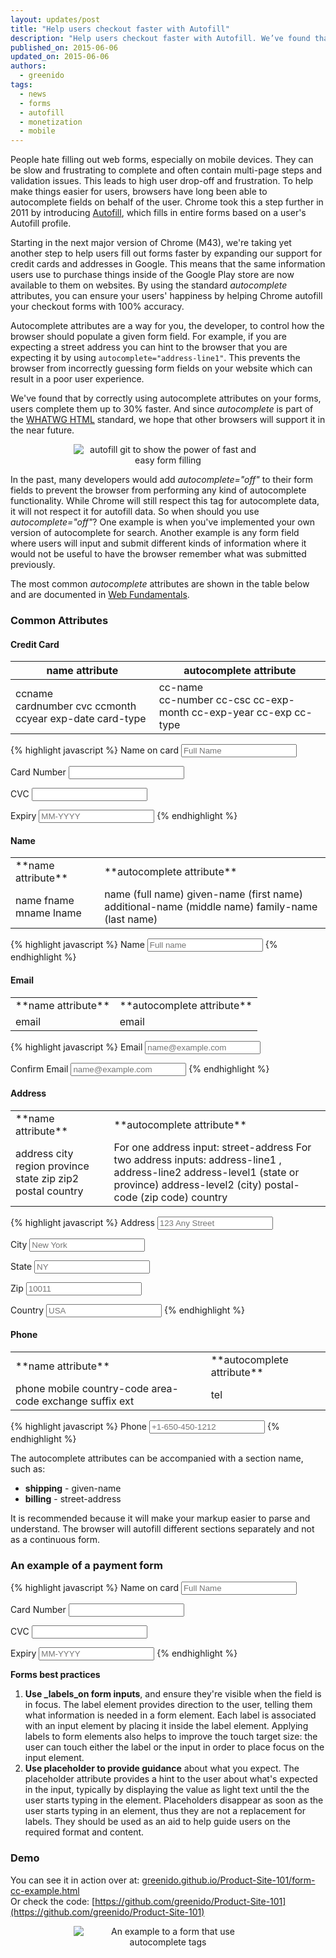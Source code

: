 ```yaml
---
layout: updates/post
title: "Help users checkout faster with Autofill"
description: "Help users checkout faster with Autofill. We’ve found that by correctly using autocomplete attributes on your forms, users complete them up to 30% faster!"
published_on: 2015-06-06
updated_on: 2015-06-06
authors:
  - greenido
tags:
  - news
  - forms
  - autofill
  - monetization
  - mobile
---
```


People hate filling out web forms, especially on mobile devices. They can be
slow and frustrating to complete and often contain multi-page steps and
validation issues. This leads to high user drop-off and frustration. To help
make things easier for users, browsers have long been able to autocomplete
fields on behalf of the user. Chrome took this a step further in 2011 by
introducing [Autofill](https://support.google.com/chrome/answer/142893?hl=en),
which fills in entire forms based on a user's Autofill profile.

Starting in the next major version of Chrome (M43), we're taking yet another
step to help users fill out forms faster by expanding our support for credit
cards and addresses in Google. This means that the same information users use to
purchase things inside of the Google Play store are now available to them on
websites. By using the standard _autocomplete_ attributes, you can ensure your
users' happiness by helping Chrome autofill your checkout forms with 100%
accuracy.

Autocomplete attributes are a way for you, the developer, to control how the
browser should populate a given form field.  For example, if you are expecting a
street address you can hint to the browser that you are expecting it by using
`autocomplete="address-line1"`. This prevents the browser from incorrectly
guessing form fields on your website which can result in a poor user experience.

We've found that by correctly using autocomplete attributes on your forms, users
complete them up to 30% faster. And since _autocomplete_ is part of the [WHATWG
](https://html.spec.whatwg.org/multipage/forms.html#autofill)[HTML](https://html.spec.whatwg.org/multipage/forms.html#autofill)
standard, we hope that other browsers will support it in the near future.  

<p style="text-align: center;">
  <img src="/web/updates/images/2015-06-05-checkout-faster-with-autofill/autofill-1.gif" alt="autofill git to show the power of fast and easy form filling" style="max-width: 60%; height: auto;">

</p>

In the past, many developers would add _autocomplete="off"_ to their form fields
to prevent the browser from performing any kind of autocomplete functionality.
While Chrome will still respect this tag for autocomplete data, it will not
respect it for autofill data. So when should you use _autocomplete="off"_? One
example is when you've implemented your own version of autocomplete for search.
Another example is any form field where users will input and submit different
kinds of information where it would not be useful to have the browser remember
what was submitted previously.

The most common _autocomplete_ attributes are shown in the table below and are
documented in [Web Fundamentals](https://developers.google.com/web/fundamentals/input/?hl=en).

### Common Attributes

#### Credit Card

<table class="mdl-data-table mdl-js-data-table">
  <thead>
    <tr>
      <th>
        name attribute
      </th>
      <th>
        autocomplete attribute
      </th>
    </tr>
  </thead>
  <tbody>
    <tr>
      <td>
        ccname<br>
        cardnumber  
        cvc  
        ccmonth  
        ccyear  
        exp-date  
        card-type
      </td>
      <td>
        cc-name<br>
        cc-number  
        cc-csc  
        cc-exp-month  
        cc-exp-year  
        cc-exp  
        cc-type
      </td>
    </tr>
  </tbody>
</table>

{% highlight javascript %}
<label for="frmNameCC">Name on card</label>
<input name="ccname" id="frmNameCC" required placeholder="Full Name" autocomplete="cc-name">

<label for="frmCCNum">Card Number</label>
<input name="cardnumber" id="frmCCNum" required autocomplete="cc-number">

<label for="frmCCCVC">CVC</label>
<input name="cvc" id="frmCCCVC" required autocomplete="cc-csc">

<label for="frmCCExp">Expiry</label>
<input name="cc-exp" id="frmCCExp" required placeholder="MM-YYYY" autocomplete="cc-exp">
{% endhighlight %}

#### Name

<table class="mdl-data-table mdl-js-data-table">
<tr>
<td markdown="block">
**name attribute**
</td>
<td markdown="block">
**autocomplete attribute**
</td>
</tr>
<tr>
<td markdown="block">
name  
fname  
mname  
lname
</td>
<td markdown="block">
name (full name)  
given-name (first name)  
additional-name (middle name)  
family-name (last name)
</td>
</tr>
</table>

{% highlight javascript %}
<label for="frmNameA">Name</label>
<input name="name" id="frmNameA" placeholder="Full name" required autocomplete="name">
{% endhighlight %}

#### Email

<table class="mdl-data-table mdl-js-data-table">
<tr>
<td markdown="block">
**name attribute**
</td>
<td markdown="block">
**autocomplete attribute**
</td>
</tr>
<tr>
<td markdown="block">
email
</td>
<td markdown="block">
email
</td>
</tr>
</table>

{% highlight javascript %}
<label for="frmEmailA">Email</label>
<input type="email" name="email" id="frmEmailA" placeholder="name@example.com" required autocomplete="email">

<label for="frmEmailC">Confirm Email</label>
<input type="email" name="emailC" id="frmEmailC" placeholder="name@example.com" required autocomplete="email">
{% endhighlight %}

#### Address

<table class="mdl-data-table mdl-js-data-table">
<tr>
<td markdown="block">
**name attribute**
</td>
<td markdown="block">
**autocomplete attribute**
</td>
</tr>
<tr>
<td markdown="block">
address  
city  
region  
province  
state  
zip  
zip2  
postal  
country
</td>
<td markdown="block">
For one address input: street-address  
For two address inputs: address-line1 , address-line2  
address-level1 (state or province)  
address-level2 (city)  
postal-code (zip code)  
country
</td>
</tr>
</table>

{% highlight javascript %}
<label for="frmAddressS">Address</label>
<input name="ship-address" required id="frmAddressS" placeholder="123 Any Street" autocomplete="shipping street-address">

<label for="frmCityS">City</label>
<input name="ship-city" required id="frmCityS" placeholder="New York" autocomplete="shipping locality">

<label for="frmStateS">State</label>
<input name="ship-state" required id="frmStateS" placeholder="NY" autocomplete="shipping region">

<label for="frmZipS">Zip</label>
<input name="ship-zip" required id="frmZipS" placeholder="10011" autocomplete="shipping postal-code">

<label for="frmCountryS">Country</label>
<input name="ship-country" required id="frmCountryS" placeholder="USA" autocomplete="shipping country">
{% endhighlight %}


#### Phone

<table class="mdl-data-table mdl-js-data-table">
<tr>
<td markdown="block">
**name attribute**
</td>
<td markdown="block">
**autocomplete attribute**
</td>
</tr>
<tr>
<td markdown="block">
phone  
mobile  
country-code  
area-code  
exchange  
suffix  
ext
</td>
<td markdown="block">
tel
</td>
</tr>
</table>

{% highlight javascript %}
<label for="frmPhoneNumA">Phone</label>
<input type="tel" name="phone" id="frmPhoneNumA" placeholder="+1-650-450-1212" required autocomplete="tel">
{% endhighlight %}


The autocomplete attributes can be accompanied with a section name, such as:

* **shipping** - given-name
* **billing**  - street-address<br/>

It is recommended because it will make your markup easier to parse and
understand. The browser will autofill different sections separately and not as a
continuous form.

### An example of a payment form

{% highlight javascript %}
<label for="frmNameCC">Name on card</label>
<input name="ccname" id="frmNameCC" required placeholder="Full Name" autocomplete="cc-name">

<label for="frmCCNum">Card Number</label>
<input name="cardnumber" id="frmCCNum" required autocomplete="cc-number">

<label for="frmCCCVC">CVC</label>
<input name="cvc" id="frmCCCVC" required autocomplete="cc-csc">

<label for="frmCCExp">Expiry</label>
<input name="cc-exp" id="frmCCExp" required placeholder="MM-YYYY" autocomplete="cc-exp">
{% endhighlight %}

**Forms best practices**

1. **Use _labels_on form inputs**, and ensure they're visible when the
   field is in focus. The label element provides direction to the user, telling
   them what information is needed in a form element. Each label is associated
   with an input element by placing it inside the label element. Applying labels
   to form elements also helps to improve the touch target size: the user can
   touch either the label or the input in order to place focus on the input
   element.
1. **Use placeholder to provide guidance** about what you expect. The
   placeholder attribute provides a hint to the user about what's expected in
   the input, typically by displaying the value as light text until the the user
   starts typing in the element. Placeholders disappear as soon as the user
   starts typing in an element, thus they are not a replacement for labels. They
   should be used as an aid to help guide users on the required format and
   content.

### Demo

You can see it in action over at:
[greenido.github.io/Product-Site-101/form-cc-example.html](https://greenido.github.io/Product-Site-101/form-cc-example.html)  
Or check the code:
[https://github.com/greenido/Product-Site-101](https://github.com/greenido/Product-Site-101)

<p style="text-align: center;">
    <img src="/web/updates/images/2015-06-05-checkout-faster-with-autofill/autofill-1.gif" alt="An example to a form that use autocomplete tags" style="max-width: 60%; height: auto;" >
</p>
